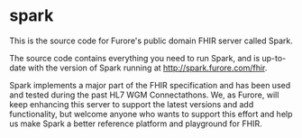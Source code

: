 spark
=====

This is the source code for Furore's public domain FHIR server called Spark.

The source code contains everything you need to run Spark, and is up-to-date with the version of Spark
running at http://spark.furore.com/fhir. 

Spark implements a major part of the FHIR specification and has been used and tested during the past 
HL7 WGM Connectathons. We, as Furore, will keep enhancing this server to support the latest versions
and add functionality, but welcome anyone who wants to support this effort and help us make Spark a 
better reference platform and playground for FHIR.

